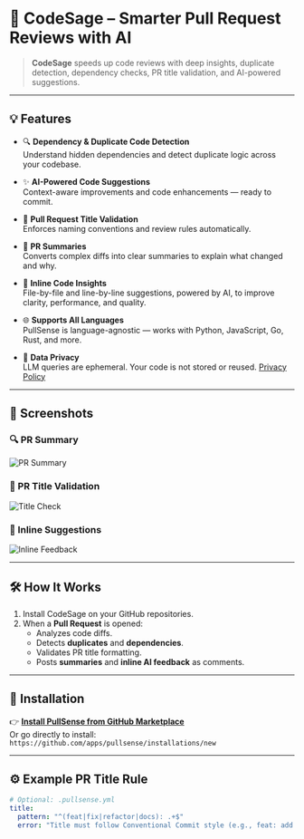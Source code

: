 # 🚀 CodeSage – Smarter Pull Request Reviews with AI

> **CodeSage** speeds up code reviews with deep insights, duplicate detection, dependency checks, PR title validation, and AI-powered suggestions.

---

## 💡 Features

- 🔍 **Dependency & Duplicate Code Detection**  
  Understand hidden dependencies and detect duplicate logic across your codebase.

- ✨ **AI-Powered Code Suggestions**  
  Context-aware improvements and code enhancements — ready to commit.

- 🧠 **Pull Request Title Validation**  
  Enforces naming conventions and review rules automatically.

- 📝 **PR Summaries**  
  Converts complex diffs into clear summaries to explain what changed and why.

- 🧩 **Inline Code Insights**  
  File-by-file and line-by-line suggestions, powered by AI, to improve clarity, performance, and quality.

- 🌐 **Supports All Languages**  
  PullSense is language-agnostic — works with Python, JavaScript, Go, Rust, and more.

- 🔐 **Data Privacy**  
  LLM queries are ephemeral. Your code is not stored or reused. [Privacy Policy](#)

---

## 📸 Screenshots

### 🔍 PR Summary
![PR Summary](images/summary.png)

### 🧠 PR Title Validation
![Title Check](images/title-check.png)

### 💬 Inline Suggestions
![Inline Feedback](images/inline.png)

---

## 🛠️ How It Works

1. Install CodeSage on your GitHub repositories.
2. When a **Pull Request** is opened:
   - Analyzes code diffs.
   - Detects **duplicates** and **dependencies**.
   - Validates PR title formatting.
   - Posts **summaries** and **inline AI feedback** as comments.

---

## 🔧 Installation

👉 [**Install PullSense from GitHub Marketplace**](https://github.com/marketplace)  
Or go directly to install:  
`https://github.com/apps/pullsense/installations/new`

---

## ⚙️ Example PR Title Rule

```yaml
# Optional: .pullsense.yml
title:
  pattern: "^(feat|fix|refactor|docs): .+$"
  error: "Title must follow Conventional Commit style (e.g., feat: add search bar)."
